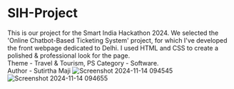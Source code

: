 # SIH-Project
This is our project for the Smart India Hackathon 2024. We selected the 'Online Chatbot-Based Ticketing System' project, for which I've developed the front webpage dedicated to Delhi. I used HTML and CSS to create a polished & professional look for the page.
<br>
Theme - Travel & Tourism, PS Category - Software.
<br>
Author - Sutirtha Maji
![Screenshot 2024-11-14 094545](https://github.com/user-attachments/assets/fde8d1c1-41fa-4b2a-bdc1-a9db5d489ae9)
![Screenshot 2024-11-14 094655](https://github.com/user-attachments/assets/32aa591d-4cc8-4cc5-aaef-a3cbf4b7c248)
